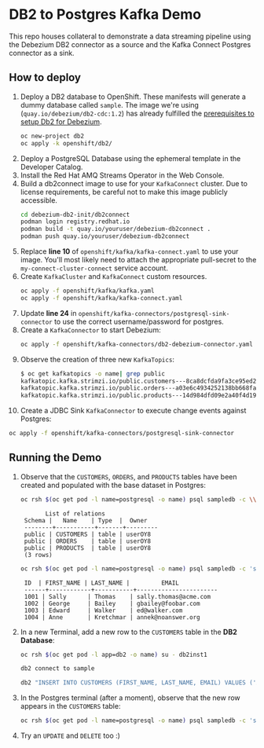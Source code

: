 # DB2 to Postgres Kafka Demo
This repo houses collateral to demonstrate a data streaming pipeline using the Debezium DB2 connector as a source and the Kafka Connect Postgres connector as a sink.

## How to deploy
1. Deploy a DB2 database to OpenShift. These manifests will generate a dummy database called `sample`. The image we're using (`quay.io/debezium/db2-cdc:1.2`) has already fulfilled the [prerequisites to setup Db2 for Debezium](https://debezium.io/documentation/reference/connectors/db2.html#setting-up-db2).
   ```bash
   oc new-project db2
   oc apply -k openshift/db2/
   ```
2. Deploy a PostgreSQL Database using the ephemeral template in the Developer Catalog.
3. Install the Red Hat AMQ Streams Operator in the Web Console.
4. Build a db2connect image to use for your `KafkaConnect` cluster. Due to license requirements, be careful not to make this image publicly accessible.
   ```bash
   cd debezium-db2-init/db2connect
   podman login registry.redhat.io
   podman build -t quay.io/youruser/debezium-db2connect .
   podman push quay.io/youruser/debezium-db2connect
   ```
5. Replace **line 10** of `openshift/kafka/kafka-connect.yaml` to use your image. You'll most likely need to attach the appropriate pull-secret to the `my-connect-cluster-connect` service account.
6. Create `KafkaCluster` and `KafkaConnect` custom resources.
   ```bash
   oc apply -f openshift/kafka/kafka.yaml
   oc apply -f openshift/kafka/kafka-connect.yaml
   ```
7. Update **line 24** in `openshift/kafka-connectors/postgresql-sink-connector` to use the correct username/password for postgres.
8. Create a `KafkaConnector` to start Debezium:
   ```bash
   oc apply -f openshift/kafka-connectors/db2-debezium-connector.yaml
   ```
9. Observe the creation of three new `KafkaTopics`:
   ```bash
   $ oc get kafkatopics -o name| grep public
   kafkatopic.kafka.strimzi.io/public.customers---8ca8dcfda9fa3ce95ed2659b19d107bbf03b0840
   kafkatopic.kafka.strimzi.io/public.orders---a03e6c4934252138bb668faa61013d62a0ab0b3a
   kafkatopic.kafka.strimzi.io/public.products---14d984dfd09e2a40f4d1929c00b6bb41eb11adfa
   ```
10. Create a JDBC Sink `KafkaConnector` to execute change events against Postgres:
   ```bash
   oc apply -f openshift/kafka-connectors/postgresql-sink-connector
   ```

## Running the Demo
1. Observe that the `CUSTOMERS`, `ORDERS`, and `PRODUCTS` tables have been created and populated with the base dataset in Postgres:
   ```bash
   oc rsh $(oc get pod -l name=postgresql -o name) psql sampledb -c \\dt
   ```
   ```
          List of relations
    Schema |   Name    | Type  |  Owner  
    --------+-----------+-------+---------
    public | CUSTOMERS | table | userOY8
    public | ORDERS    | table | userOY8
    public | PRODUCTS  | table | userOY8
    (3 rows)
   ```
   ```bash
   oc rsh $(oc get pod -l name=postgresql -o name) psql sampledb -c 'select * from "CUSTOMERS";'
   ```
   ```
    ID  | FIRST_NAME | LAST_NAME |         EMAIL         
    ------+------------+-----------+-----------------------
    1001 | Sally      | Thomas    | sally.thomas@acme.com
    1002 | George     | Bailey    | gbailey@foobar.com
    1003 | Edward     | Walker    | ed@walker.com
    1004 | Anne       | Kretchmar | annek@noanswer.org
   ```

2. In a new Terminal, add a new row to the `CUSTOMERS` table in the **DB2 Database**:
   ```bash
   oc rsh $(oc get pod -l app=db2 -o name) su - db2inst1
   ```
   ```bash
   db2 connect to sample
   ```
   ```bash
   db2 "INSERT INTO CUSTOMERS (FIRST_NAME, LAST_NAME, EMAIL) VALUES ('Andy', 'Krohg', 'akrohg@redhat.com')"
   ```

3. In the Postgres terminal (after a moment), observe that the new row appears in the `CUSTOMERS` table:
   ```bash
   oc rsh $(oc get pod -l name=postgresql -o name) psql sampledb -c 'select * from "CUSTOMERS";'
   ```

4. Try an `UPDATE` and `DELETE` too :)

